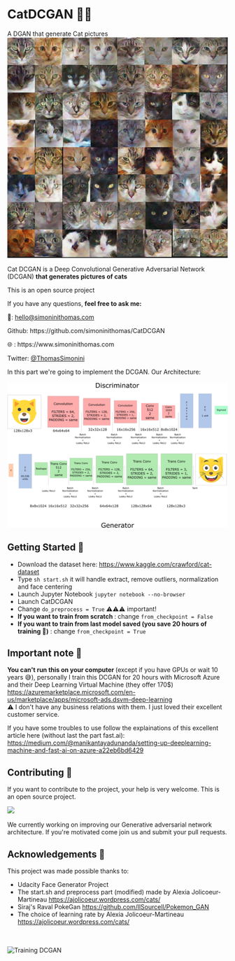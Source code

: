 # CatDCGAN 🐱‍💻
A DGAN that generate Cat pictures
<br>
<img src="assets/output.png" alt="CatDCGAN Output" />

<p> Cat DCGAN is a Deep Convolutional Generative Adversarial Network (DCGAN) <b>that generates pictures of cats</b> </p>
This is an open source project

<p> If you have any questions, <b> feel free to ask me: </b> </p>
<p> 📧: <a href="mailto:hello@simoninithomas.com">hello@simoninithomas.com</a>  </p>
<p> Github: https://github.com/simoninithomas/CatDCGAN </p>
<p> 🌐 : https://www.simoninithomas.com </p>
<p> Twitter: <a href="https://twitter.com/ThomasSimonini">@ThomasSimonini</a> </p>

In this part we're going to implement the DCGAN.
Our Architecture:<br><br>
<img src="assets/GDSchema.png" alt="Cat DCGAN Architecture"/>

## Getting Started 📝
- Download the dataset here: https://www.kaggle.com/crawford/cat-dataset
- Type `sh start.sh` it will handle extract, remove outliers, normalization and face centering
- Launch Jupyter Notebook `jupyter notebook --no-browser`
- Launch CatDCGAN
- Change `do_preprocess = True` ⚠️⚠️⚠️ important!
- <b> If you want to train from scratch </b>: change `from_checkpoint = False`
- <b> If you want to train from last model saved (you save 20 hours of training 🎉)</b> : change `from_checkpoint = True`

## Important note 🤔
<b> You can't run this on your computer </b> (except if you have GPUs or wait 10 years 😅), personally I train this DCGAN for 20 hours with Microsoft Azure and their Deep Learning Virtual Machine (they offer 170$)
https://azuremarketplace.microsoft.com/en-us/marketplace/apps/microsoft-ads.dsvm-deep-learning
<br>
⚠️ I don't have any business relations with them. I just loved their excellent customer service.

If you have some troubles to use follow the explainations of this excellent article here (without last the part fast.ai): https://medium.com/@manikantayadunanda/setting-up-deeplearning-machine-and-fast-ai-on-azure-a22eb6bd6429

## Contributing 🙌
If you want to contribute to the project, your help is very welcome. This is an open source project.

![](https://media.giphy.com/media/14cAg6Rn5jndIc/giphy.gif)


We currently working on improving our Generative adversarial network architecture. If you're motivated come join us and submit your pull requests.

## Acknowledgements 👏
This project was made possible thanks to:
- Udacity Face Generator Project 
- The start.sh and preprocess part (modified) made by Alexia Jolicoeur-Martineau https://ajolicoeur.wordpress.com/cats/
- Siraj's Raval PokeGan https://github.com/llSourcell/Pokemon_GAN
- The choice of learning rate by Alexia Jolicoeur-Martineau https://ajolicoeur.wordpress.com/cats/


<br>
<br>
<img src="assets/training2.gif" alt="Training DCGAN" />
